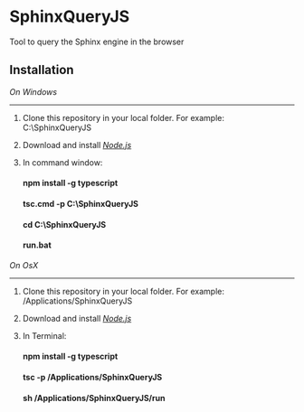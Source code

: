 # SphinxQueryJS
Tool to query the Sphinx engine in the browser

## Installation

_On Windows_

---

1. Clone this repository in your local folder. For example: C:\SphinxQueryJS

2. Download and install [*Node.js*](https://nodejs.org/en/)

3. In command window:

    #### npm install -g typescript

    #### tsc.cmd -p C:\SphinxQueryJS

    #### cd C:\SphinxQueryJS
    
    #### run.bat

_On OsX_

---

1. Clone this repository in your local folder. For example: /Applications/SphinxQueryJS

2. Download and install [*Node.js*](https://nodejs.org/en/)

3. In Terminal:

    #### npm install -g typescript

    #### tsc -p /Applications/SphinxQueryJS

    #### sh /Applications/SphinxQueryJS/run
    

